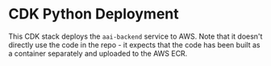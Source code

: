 # CDK Python Deployment

This CDK stack deploys the `aai-backend` service
to AWS. Note that it doesn't directly
use the code in the repo - it expects that
the code has been built as a container separately
and uploaded to the AWS ECR.
